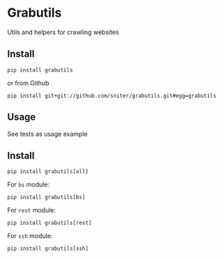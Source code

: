 # Grabutils

Utils and helpers for crawling websites

## Install

```shell script
pip install grabutils
```

or from Github

```shell script
pip install git+git://github.com/sniter/grabutils.git#egg=grabutils 
```

## Usage

See tests as usage example

## Install 

```shell script
pip install grabutils[all]
```

For `bs` module:

```shell script
pip install grabutils[bs]
```

For `rest` module:

```shell script
pip install grabutils[rest]
```

For `ssh` module:

```shell script
pip install grabutils[ssh]
```



